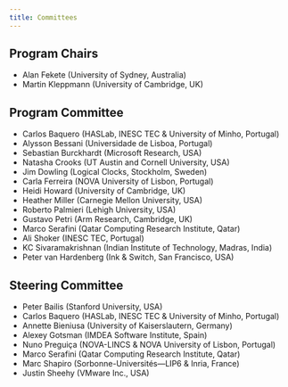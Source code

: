 ```yaml
---
title: Committees
---
```


Program Chairs
--------------

* Alan Fekete (University of Sydney, Australia)
* Martin Kleppmann (University of Cambridge, UK)

Program Committee
-----------------

* Carlos Baquero (HASLab, INESC TEC & University of Minho, Portugal)
* Alysson Bessani (Universidade de Lisboa, Portugal)
* Sebastian Burckhardt (Microsoft Research, USA)
* Natasha Crooks (UT Austin and Cornell University, USA)
* Jim Dowling (Logical Clocks, Stockholm, Sweden)
* Carla Ferreira (NOVA University of Lisbon, Portugal)
* Heidi Howard (University of Cambridge, UK)
* Heather Miller (Carnegie Mellon University, USA)
* Roberto Palmieri (Lehigh University, USA)
* Gustavo Petri (Arm Research, Cambridge, UK)
* Marco Serafini (Qatar Computing Research Institute, Qatar)
* Ali Shoker (INESC TEC, Portugal)
* KC Sivaramakrishnan (Indian Institute of Technology, Madras, India)
* Peter van Hardenberg (Ink & Switch, San Francisco, USA)

Steering Committee
------------------

* Peter Bailis (Stanford University, USA)
* Carlos Baquero (HASLab, INESC TEC & University of Minho, Portugal)
* Annette Bieniusa (University of Kaiserslautern, Germany)
* Alexey Gotsman (IMDEA Software Institute, Spain)
* Nuno Preguiça (NOVA-LINCS & NOVA University of Lisbon, Portugal)
* Marco Serafini (Qatar Computing Research Institute, Qatar)
* Marc Shapiro (Sorbonne-Universités—LIP6 & Inria, France)
* Justin Sheehy (VMware Inc., USA)
